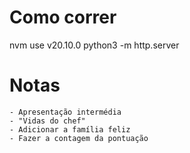 # Como correr
nvm use v20.10.0
python3 -m http.server


# Notas
    - Apresentação intermédia
    - "Vidas do chef"
    - Adicionar a família feliz
    - Fazer a contagem da pontuação
    


